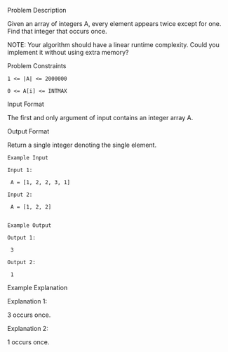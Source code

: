 Problem Description

Given an array of integers A, every element appears twice except for one. Find that integer that occurs once.

NOTE: Your algorithm should have a linear runtime complexity. Could you implement it without using extra memory?



Problem Constraints

    1 <= |A| <= 2000000
    
    0 <= A[i] <= INTMAX
    
    

Input Format

The first and only argument of input contains an integer array A.



Output Format

Return a single integer denoting the single element.



    Example Input
    
    Input 1:
    
     A = [1, 2, 2, 3, 1]
    
    Input 2:
    
     A = [1, 2, 2]
    
    
    Example Output
    
    Output 1:
    
     3
    
    Output 2:
    
     1


Example Explanation

Explanation 1:

3 occurs once.

Explanation 2:

1 occurs once.
